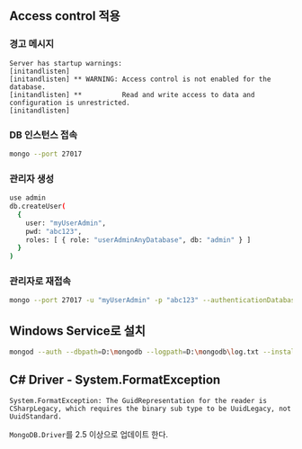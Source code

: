 ## Access control 적용

### 경고 메시지
```
Server has startup warnings:
[initandlisten]
[initandlisten] ** WARNING: Access control is not enabled for the database.
[initandlisten] **          Read and write access to data and configuration is unrestricted.
[initandlisten]
```

### DB 인스턴스 접속

```bash
mongo --port 27017
```

### 관리자 생성

```bash
use admin
db.createUser(
  {
    user: "myUserAdmin",
    pwd: "abc123",
    roles: [ { role: "userAdminAnyDatabase", db: "admin" } ]
  }
)
```

### 관리자로 재접속

```bash
mongo --port 27017 -u "myUserAdmin" -p "abc123" --authenticationDatabase "admin"
```

## Windows Service로 설치

```bash
mongod --auth --dbpath=D:\mongodb --logpath=D:\mongodb\log.txt --install
```

## C# Driver - System.FormatException

```
System.FormatException: The GuidRepresentation for the reader is CSharpLegacy, which requires the binary sub type to be UuidLegacy, not UuidStandard.
```

`MongoDB.Driver`를 2.5 이상으로 업데이트 한다.